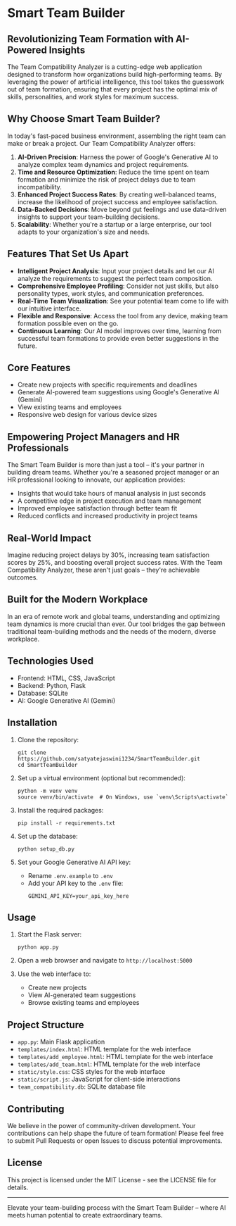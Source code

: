# Smart Team Builder

## Revolutionizing Team Formation with AI-Powered Insights

The Team Compatibility Analyzer is a cutting-edge web application designed to transform how organizations build high-performing teams. By leveraging the power of artificial intelligence, this tool takes the guesswork out of team formation, ensuring that every project has the optimal mix of skills, personalities, and work styles for maximum success.

## Why Choose Smart Team Builder?

In today's fast-paced business environment, assembling the right team can make or break a project. Our Team Compatibility Analyzer offers:

1. **AI-Driven Precision**: Harness the power of Google's Generative AI to analyze complex team dynamics and project requirements.
2. **Time and Resource Optimization**: Reduce the time spent on team formation and minimize the risk of project delays due to team incompatibility.
3. **Enhanced Project Success Rates**: By creating well-balanced teams, increase the likelihood of project success and employee satisfaction.
4. **Data-Backed Decisions**: Move beyond gut feelings and use data-driven insights to support your team-building decisions.
5. **Scalability**: Whether you're a startup or a large enterprise, our tool adapts to your organization's size and needs.

## Features That Set Us Apart

- **Intelligent Project Analysis**: Input your project details and let our AI analyze the requirements to suggest the perfect team composition.
- **Comprehensive Employee Profiling**: Consider not just skills, but also personality types, work styles, and communication preferences.
- **Real-Time Team Visualization**: See your potential team come to life with our intuitive interface.
- **Flexible and Responsive**: Access the tool from any device, making team formation possible even on the go.
- **Continuous Learning**: Our AI model improves over time, learning from successful team formations to provide even better suggestions in the future.

## Core Features
- Create new projects with specific requirements and deadlines
- Generate AI-powered team suggestions using Google's Generative AI (Gemini)
- View existing teams and employees
- Responsive web design for various device sizes

## Empowering Project Managers and HR Professionals

The Smart Team Builder is more than just a tool – it's your partner in building dream teams. Whether you're a seasoned project manager or an HR professional looking to innovate, our application provides:

- Insights that would take hours of manual analysis in just seconds
- A competitive edge in project execution and team management
- Improved employee satisfaction through better team fit
- Reduced conflicts and increased productivity in project teams

## Real-World Impact

Imagine reducing project delays by 30%, increasing team satisfaction scores by 25%, and boosting overall project success rates. With the Team Compatibility Analyzer, these aren't just goals – they're achievable outcomes.

## Built for the Modern Workplace

In an era of remote work and global teams, understanding and optimizing team dynamics is more crucial than ever. Our tool bridges the gap between traditional team-building methods and the needs of the modern, diverse workplace.

## Technologies Used
- Frontend: HTML, CSS, JavaScript
- Backend: Python, Flask
- Database: SQLite
- AI: Google Generative AI (Gemini)

## Installation

1. Clone the repository:
   ```
   git clone https://github.com/satyatejaswini1234/SmartTeamBuilder.git
   cd SmartTeamBuilder
   ```

2. Set up a virtual environment (optional but recommended):
   ```
   python -m venv venv
   source venv/bin/activate  # On Windows, use `venv\Scripts\activate`
   ```

3. Install the required packages:
   ```
   pip install -r requirements.txt
   ```

4. Set up the database:
   ```
   python setup_db.py
   ```

5. Set your Google Generative AI API key:
   - Rename `.env.example` to `.env`
   - Add your API key to the `.env` file:
     ```
     GEMINI_API_KEY=your_api_key_here
     ```

## Usage

1. Start the Flask server:
   ```
   python app.py
   ```

2. Open a web browser and navigate to `http://localhost:5000`

3. Use the web interface to:
   - Create new projects
   - View AI-generated team suggestions
   - Browse existing teams and employees

## Project Structure
- `app.py`: Main Flask application
- `templates/index.html`: HTML template for the web interface
- `templates/add_employee.html`: HTML template for the web interface
- `templates/add_team.html`: HTML template for the web interface
- `static/style.css`: CSS styles for the web interface
- `static/script.js`: JavaScript for client-side interactions
- `team_compatibility.db`: SQLite database file

## Contributing

We believe in the power of community-driven development. Your contributions can help shape the future of team formation! Please feel free to submit Pull Requests or open Issues to discuss potential improvements.

## License

This project is licensed under the MIT License - see the LICENSE file for details.

---

Elevate your team-building process with the Smart Team Builder – where AI meets human potential to create extraordinary teams.


